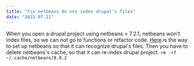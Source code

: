 ```yaml
---
title: "Fix netbeans do not index drupal's files"
date: "2015-07-11"
---
```


When you open a drupal project using netbeans > 7.2.1, netbeans won't index files, so we can not go to functions or refactor code. [Here](https://www.drupal.org/node/1019816) is the way to set up netbeans so that it can recognize drupal's files. Then you have to delete netbeans's cache, so that it can re-index drupal project: `rm -rf ~/.cache/netbeans/8.0.2`
